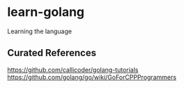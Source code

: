 # learn-golang
Learning the language

## Curated References

https://github.com/callicoder/golang-tutorials
https://github.com/golang/go/wiki/GoForCPPProgrammers
